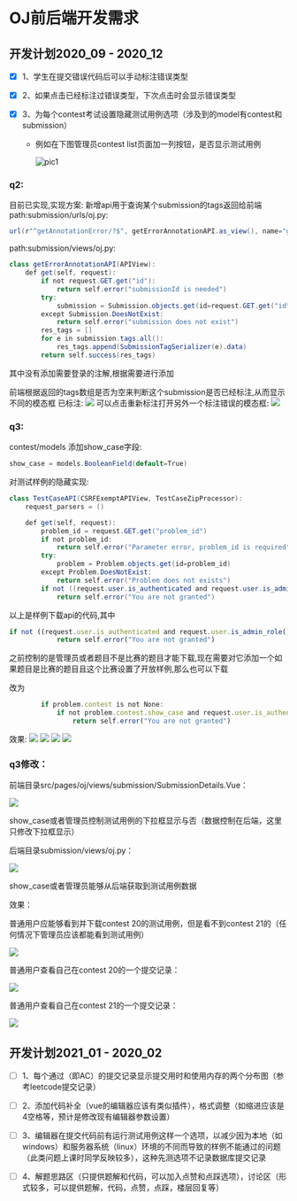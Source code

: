 # OJ前后端开发需求



## 开发计划2020_09 - 2020_12

- [x] 1、学生在提交错误代码后可以手动标注错误类型

- [x] 2、如果点击已经标注过错误类型，下次点击时会显示错误类型

- [x] 3、为每个contest考试设置隐藏测试用例选项（涉及到的model有contest和submission）

  * 例如在下图管理员contest list页面加一列按钮，是否显示测试用例

    ![pic1](pic/contest.png)

  

### q2:

  目前已实现,实现方案:
  新增api用于查询某个submission的tags返回给前端
path:submission/urls/oj.py:

```java
url(r"^getAnnotationError/?$", getErrorAnnotationAPI.as_view(), name="getErrorAnnotation_api")
```
path:submission/views/oj.py:
```java
class getErrorAnnotationAPI(APIView):
    def get(self, request):
        if not request.GET.get("id"):
            return self.error("submissionId is needed")
        try:
            submission = Submission.objects.get(id=request.GET.get("id"))
        except Submission.DoesNotExist:
            return self.error("submission does not exist")
        res_tags = []
        for e in submission.tags.all():
            res_tags.append(SubmissionTagSerializer(e).data)
        return self.success(res_tags)
```
其中没有添加需要登录的注解,根据需要进行添加

前端根据返回的tags数组是否为空来判断这个submission是否已经标注,从而显示不同的模态框
已标注:
![](pic/q2_1.png)
可以点击重新标注打开另外一个标注错误的模态框:
![](pic/q2_2.png)



### q3:

contest/models 添加show_case字段:
```java
show_case = models.BooleanField(default=True)
```

对测试样例的隐藏实现:
```java
class TestCaseAPI(CSRFExemptAPIView, TestCaseZipProcessor):
    request_parsers = ()

    def get(self, request):
        problem_id = request.GET.get("problem_id")
        if not problem_id:
            return self.error("Parameter error, problem_id is required")
        try:
            problem = Problem.objects.get(id=problem_id)
        except Problem.DoesNotExist:
            return self.error("Problem does not exists")
        if not ((request.user.is_authenticated and request.user.is_admin_role()) or problem.contest is None):
            return self.error("You are not granted")
```

以上是样例下载api的代码,其中
```javascript
if not ((request.user.is_authenticated and request.user.is_admin_role()) or problem.contest is None):
            return self.error("You are not granted")
```
之前控制的是管理员或者题目不是比赛的题目才能下载,现在需要对它添加一个如果题目是比赛的题目且这个比赛设置了开放样例,那么也可以下载

改为
```javascript
        if problem.contest is not None:
            if not problem.contest.show_case and request.user.is_authenticated and request.user.is_admin_role():
                return self.error("You are not granted")
```

效果:
![](pic/q3_1.png)
![](pic/q3_2.png)
![](pic/q3_3.png)
![](pic/q3_4.png)



### q3修改：

前端目录src/pages/oj/views/submission/SubmissionDetails.Vue：

![](pic/q3_5.png)

show_case或者管理员控制测试用例的下拉框显示与否（数据控制在后端，这里只修改下拉框显示）



后端目录submission/views/oj.py：

![](pic/q3_6.png)

show_case或者管理员能够从后端获取到测试用例数据



效果：

普通用户应能够看到并下载contest 20的测试用例，但是看不到contest 21的（任何情况下管理员应该都能看到测试用例）

![](pic/q3_7.png)

普通用户查看自己在contest 20的一个提交记录：

![](pic/q3_8.png)

普通用户查看自己在contest 21的一个提交记录：

![](pic/q3_9.png)





## 开发计划2021_01 - 2020_02

- [ ] 1、每个通过（即AC）的提交记录显示提交用时和使用内存的两个分布图（参考leetcode提交记录）
- [ ] 2、添加代码补全（vue的编辑器应该有类似插件），格式调整（如缩进应该是4空格等，预计是修改现有编辑器参数设置）
- [ ] 3、编辑器在提交代码前有运行测试用例这样一个选项，以减少因为本地（如windows）和服务器系统（linux）环境的不同而导致的样例不能通过的问题（此类问题上课时同学反映较多），这种先测选项不记录数据库提交记录
- [ ] 4、解题思路区（只提供题解和代码，可以加入点赞和点踩选项），讨论区（形式较多，可以提供题解，代码，点赞，点踩，楼层回复等）

